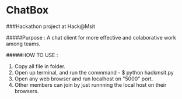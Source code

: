 # ChatBox

###Hackathon project at Hack@Msit

#####Purpose : 
A chat client for more effective and colaborative work among teams.

#####HOW TO USE :
  1. Copy all file in folder.
  2. Open up terminal, and run the commmand - $ python hackmsit.py
  3. Open any web browser and run localhost on "5000" port.
  4. Other members can join by just runnning the local host on their browsers.
